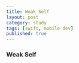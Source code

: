 ```yaml
---
title: Weak Self
layout: post
category: study
tags: [swift, mobile dev]
published: true
---
```


### Weak Self 

